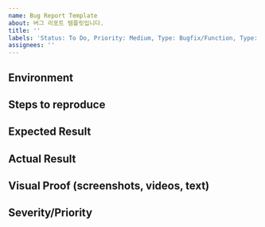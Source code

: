 ```yaml
---
name: Bug Report Template
about: 버그 리포트 템플릿입니다.
title: ''
labels: 'Status: To Do, Priority: Medium, Type: Bugfix/Function, Type: Bugfix/UI'
assignees: ''
---
```


## Environment



## Steps to reproduce



## Expected Result



## Actual Result



## Visual Proof (screenshots, videos, text)



## Severity/Priority
